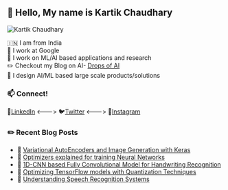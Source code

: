 ## :wave: Hello, My name is Kartik Chaudhary

<p align="left"> <img src="https://komarev.com/ghpvc/?username=kartikgill" alt="Kartik Chaudhary" /> </p>

:india: I am from India 
<br />
🔷 I work at Google
<br />
🔭 I work on ML/AI based applications and research
<br />
✏️ Checkout my Blog on AI- [Drops of AI](http://dropsofai.com/)
<br />
🐳 I design AI/ML based large scale products/solutions
<br />

### 📫 Connect!
🤝[LinkedIn](https://in.linkedin.com/in/kartik-chaudhary-357b9295) <---> 🐦[Twitter](https://twitter.com/kartikgill96) <---> 📸[Instagram](https://www.instagram.com/_k_arti_k_/)

### ✏️ Recent Blog Posts
- 🔷 [Variational AutoEncoders and Image Generation with Keras](https://dropsofai.com/variational-autoencoders-and-image-generation-with-keras/)
- 📕 [Optimizers explained for training Neural Networks](https://dropsofai.com/optimizers-explained-for-training-neural-networks/)
- 🔷 [1D-CNN based Fully Convolutional Model for Handwriting Recognition](https://dropsofai.com/1d-cnn-based-fully-convolutional-model-for-handwriting-recognition/)
- 📕 [Optimizing TensorFlow models with Quantization Techniques](https://dropsofai.com/optimizing-tensorflow-models-with-quantization-techniques/)                  
- 🔷 [Understanding Speech Recognition Systems](https://dropsofai.com/understanding-audio-data-fourier-transform-fft-and-spectrogram-features-for-a-speech-recognition-system/)
<!--

[![LinkedIn](https://img.shields.io/badge/LinkedIn-Kartik%20Chaudhary-blue?style=for-the-badge&logo=linkedin)](https://in.linkedin.com/in/kartik-chaudhary-357b9295)
[![Medium](https://img.shields.io/badge/Drops%20of%20AI-Kartik%20Chaudhary-yellow?style=for-the-badge&logo=medium)](http://dropsofai.com/)
[![Twitter](https://img.shields.io/badge/Twitter-Kartik%20Chaudhary-green?style=for-the-badge&logo=Twitter)](https://twitter.com/kartikgill96?lang=en)
<br />
<br />

<br/>

<details>
  <summary>:zap: Github Stats</summary>

  <img align="left" alt="Kartik's Github Stats" src="https://github-readme-stats.codestackr.vercel.app/api?username=kartikgill&show_icons=true&hide_border=true" />

</details>


<details>
  <summary>:zap: Most Used Languages</summary>
  
[![Top Langs](https://github-readme-stats.vercel.app/api/top-langs/?username=kartikgill&hide=C++,C)](https://github.com/Shaashwat05/github-readme-stats)

</details>
<br/>


<!--
Here are some ideas to get you started:

- 🔭 I’m currently working on ...
- 🌱 I’m currently learning ...
- 👯 I’m looking to collaborate on ...
- 🤔 I’m looking for help with ...
- 💬 Ask me about ...
- 📫 How to reach me: ...
- 😄 Pronouns: ...
- ⚡ Fun fact: ...

-->

